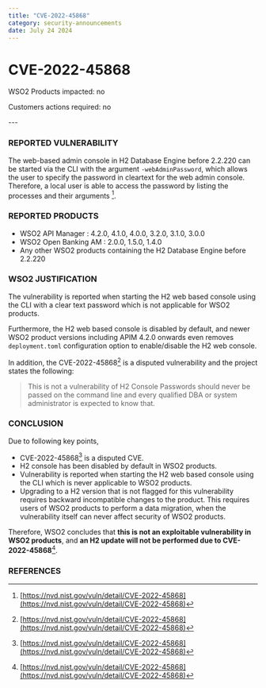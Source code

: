 ```yaml
---
title: "CVE-2022-45868"
category: security-announcements
date: July 24 2024
---
```


# CVE-2022-45868

<p class="doc-info">WSO2 Products impacted: no</p>
<p class="doc-info">Customers actions required: no</p>
---

### REPORTED VULNERABILITY

The web-based admin console in H2 Database Engine before 2.2.220 can be started via the CLI with the argument `-webAdminPassword`, which allows the user to specify the password in cleartext for the web admin console. Therefore, a local user is able to access the password by listing the processes and their arguments [^1].

### REPORTED PRODUCTS

- WSO2 API Manager : 4.2.0, 4.1.0, 4.0.0, 3.2.0, 3.1.0, 3.0.0
- WSO2 Open Banking AM : 2.0.0, 1.5.0, 1.4.0
- Any other WSO2 products containing the H2 Database Engine before 2.2.220

### WSO2 JUSTIFICATION

The vulnerability is reported when starting the H2 web based console using the CLI with a clear text password which is not applicable for WSO2 products.

Furthermore, the H2 web based console is disabled by default, and newer WSO2 product versions including APIM 4.2.0 onwards even removes `deployment.toml` configuration option to enable/disable the H2 web console.

In addition, the CVE-2022-45868[^1] is a disputed vulnerability and the project states the following:

> This is not a vulnerability of H2 Console Passwords should never be passed on the command line and every qualified DBA or system administrator is expected to know that.

### CONCLUSION

Due to following key points,

- CVE-2022-45868[^1] is a disputed CVE.
- H2 console has been disabled by default in WSO2 products.
- Vulnerability is reported when starting the H2 web based console using the CLI which is never applicable to WSO2 products.
- Upgrading to a H2 version that is not flagged for this vulnerability requires backward incompatible changes to the product. This requires users of WSO2 products to perform a data migration, when the vulnerability itself can never affect security of WSO2 products.

Therefore, WSO2 concludes that **this is not an exploitable vulnerability in WSO2 products**, and **an H2 update will not be performed due to CVE-2022-45868**[^1].

### REFERENCES
[^1]: [https://nvd.nist.gov/vuln/detail/CVE-2022-45868](https://nvd.nist.gov/vuln/detail/CVE-2022-45868)

